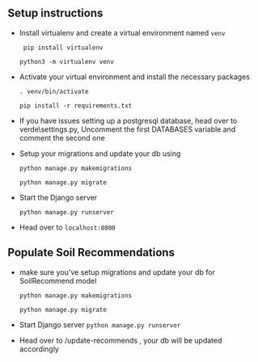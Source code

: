 Setup instructions
-------------------


- Install virtualenv and create a virtual environment named `venv`
  
    ` pip install virtualenv`
    
    `python3 -m virtualenv venv`

- Activate your virtual environment and install the necessary packages

    `. venv/bin/activate`

    `pip install -r requirements.txt`

- If you have issues setting up a postgresql database,  head over to verde\settings.py, Uncomment the first DATABASES variable and comment the second one

- Setup your migrations and update your db using

    `python manage.py makemigrations`

    `python manage.py migrate`

- Start the Django server

    `python manage.py runserver`

- Head over to `localhost:8000`


Populate Soil Recommendations
-----------------------------

- make sure you've setup migrations and update your db for SoilRecommend model

    `python manage.py makemigrations`

    `python manage.py migrate`

- Start Django server
    `python manage.py runserver`

- Head over to /update-recommends , your db will be updated accordingly

